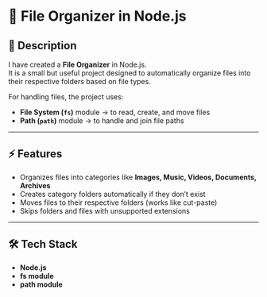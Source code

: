# 📂 File Organizer in Node.js

## 📌 Description
I have created a **File Organizer** in Node.js.  
It is a small but useful project designed to automatically organize files into their respective folders based on file types.  

For handling files, the project uses:
- **File System (`fs`)** module → to read, create, and move files  
- **Path (`path`)** module → to handle and join file paths  

---

## ⚡ Features
- Organizes files into categories like **Images, Music, Videos, Documents, Archives**  
- Creates category folders automatically if they don’t exist  
- Moves files to their respective folders (works like cut-paste)  
- Skips folders and files with unsupported extensions  

---

## 🛠️ Tech Stack
- **Node.js**
- **fs module**
- **path module**